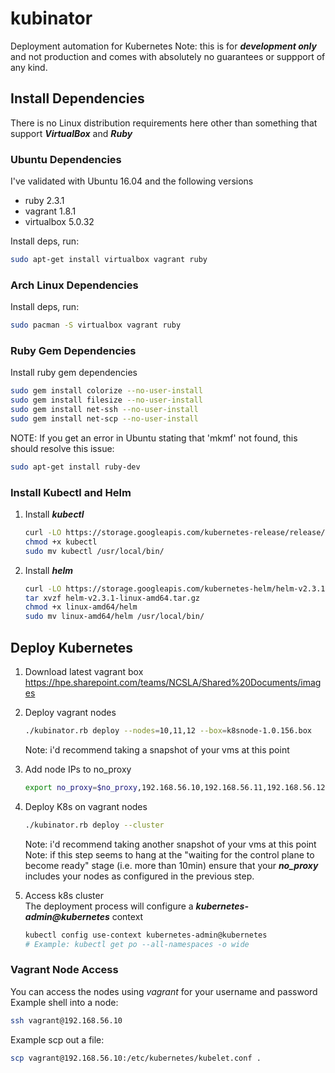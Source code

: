 # kubinator
Deployment automation for Kubernetes
Note: this is for ***development only*** and not production and comes with absolutely no guarantees or
suppport of any kind.

## Install Dependencies
There is no Linux distribution requirements here other than something that support
***VirtualBox*** and ***Ruby***

### Ubuntu Dependencies
I've validated with Ubuntu 16.04 and the following versions
* ruby 2.3.1
* vagrant 1.8.1
* virtualbox 5.0.32

Install deps, run:

```bash
sudo apt-get install virtualbox vagrant ruby
```

### Arch Linux Dependencies
Install deps, run:

```bash
sudo pacman -S virtualbox vagrant ruby
```

### Ruby Gem Dependencies
Install ruby gem dependencies

```bash
sudo gem install colorize --no-user-install
sudo gem install filesize --no-user-install
sudo gem install net-ssh --no-user-install
sudo gem install net-scp --no-user-install
```

NOTE: If you get an error in Ubuntu stating that 'mkmf' not found, this should resolve this issue:
```bash
sudo apt-get install ruby-dev
```

### Install Kubectl and Helm

1. Install ***kubectl***

    ```bash
    curl -LO https://storage.googleapis.com/kubernetes-release/release/$(curl -s https://storage.googleapis.com/kubernetes-release/release/stable.txt)/bin/linux/amd64/kubectl
    chmod +x kubectl
    sudo mv kubectl /usr/local/bin/
    ```
2. Install ***helm***

    ```bash
    curl -LO https://storage.googleapis.com/kubernetes-helm/helm-v2.3.1-linux-amd64.tar.gz
    tar xvzf helm-v2.3.1-linux-amd64.tar.gz
    chmod +x linux-amd64/helm
    sudo mv linux-amd64/helm /usr/local/bin/
    ```

## Deploy Kubernetes

1. Download latest vagrant box  
    https://hpe.sharepoint.com/teams/NCSLA/Shared%20Documents/images

2. Deploy vagrant nodes
    ```bash
    ./kubinator.rb deploy --nodes=10,11,12 --box=k8snode-1.0.156.box
    ```
    Note: i'd recommend taking a snapshot of your vms at this point

3. Add node IPs to no_proxy  
    ```bash
    export no_proxy=$no_proxy,192.168.56.10,192.168.56.11,192.168.56.12
    ```

4. Deploy K8s on vagrant nodes
    ```bash
    ./kubinator.rb deploy --cluster
    ```
    Note: i'd recommend taking another snapshot of your vms at this point
    Note: if this step seems to hang at the "waiting for the control plane
    to become ready" stage (i.e. more than 10min) ensure that your
    ***no_proxy*** includes your nodes as configured in the previous step.

5. Access k8s cluster  
    The deployment process will configure a ***kubernetes-admin@kubernetes*** context
    ```bash
    kubectl config use-context kubernetes-admin@kubernetes
    # Example: kubectl get po --all-namespaces -o wide
    ```

### Vagrant Node Access
You can access the nodes using *vagrant* for your username and password  
Example shell into a node:
```bash
ssh vagrant@192.168.56.10
```

Example scp out a file:
```bash
scp vagrant@192.168.56.10:/etc/kubernetes/kubelet.conf .
```
